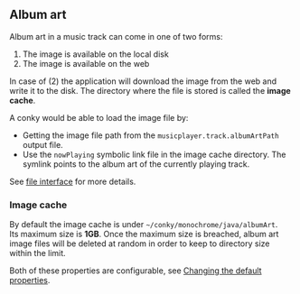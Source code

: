 ## Album art
Album art in a music track can come in one of two forms:

1. The image is available on the local disk
1. The image is available on the web

In case of (2) the application will download the image from the web and write it to the disk.  The directory where the 
file is stored is called the **image cache**.

A conky would be able to load the image file by:

- Getting the image file path from the `musicplayer.track.albumArtPath` output file.
- Use the `nowPlaying` symbolic link file in the image cache directory.  The symlink points to the album art of the currently playing track.

See [file interface](interface.html) for more details.

### Image cache
By default the image cache is under `~/conky/monochrome/java/albumArt`.  
Its maximum size is **1GB**.  Once the maximum size is breached, album art image files will be deleted at random 
in order to keep to directory size within the limit.

Both of these properties are configurable, see [Changing the default properties](configuration.html).